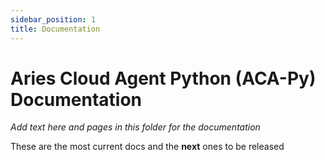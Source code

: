 ```yaml
---
sidebar_position: 1
title: Documentation
---
```


# Aries Cloud Agent Python (ACA-Py) Documentation

_Add text here and pages in this folder for the documentation_

These are the most current docs and the **next** ones to be released
